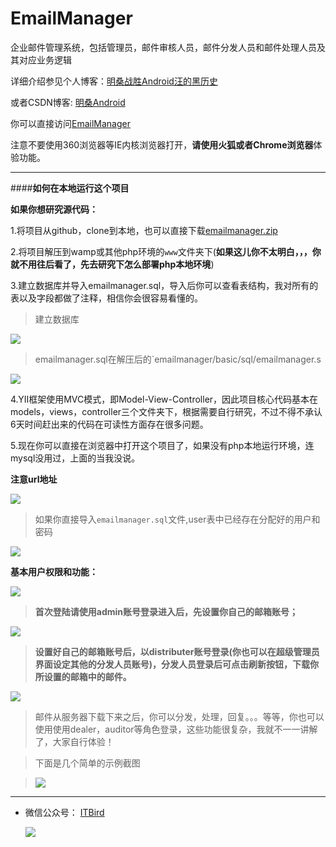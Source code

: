 # EmailManager
企业邮件管理系统，包括管理员，邮件审核人员，邮件分发人员和邮件处理人员及其对应业务逻辑

详细介绍参见个人博客：[明桑战胜Android汪的黑历史](http://www.jycoder.com)

或者CSDN博客: [明桑Android](http://blog.csdn.net/qwm8777411)
        
你可以直接访问[EmailManager](http://123.56.46.9/basic/web/index.php?r=site/login)

注意不要使用360浏览器等IE内核浏览器打开，**请使用火狐或者Chrome浏览器**体验功能。

----------

####**如何在本地运行这个项目**


**如果你想研究源代码：**

1.将项目从github，clone到本地，也可以直接下载[emailmanager.zip](http://pan.baidu.com/s/1pJrBCXt)

2.将项目解压到wamp或其他php环境的`www`文件夹下(**如果这儿你不太明白，，，你就不用往后看了，先去研究下怎么部署php本地环境**)

3.建立数据库并导入emailmanager.sql，导入后你可以查看表结构，我对所有的表以及字段都做了注释，相信你会很容易看懂的。

>建立数据库


![](http://i.imgur.com/7U6NKU3.png)

>emailmanager.sql在解压后的`emailmanager/basic/sql/emailmanager.s

![](http://i.imgur.com/CmON6T3.png)

4.YII框架使用MVC模式，即Model-View-Controller，因此项目核心代码基本在models，views，controller三个文件夹下，根据需要自行研究，不过不得不承认6天时间赶出来的代码在可读性方面存在很多问题。

5.现在你可以直接在浏览器中打开这个项目了，如果没有php本地运行环境，连mysql没用过，上面的当我没说。

**注意url地址**

![](http://i.imgur.com/zZBc5Uw.png)




>如果你直接导入`emailmanager.sql`文件,user表中已经存在分配好的用户和密码

![](http://i.imgur.com/ClGCpIy.png)

**基本用户权限和功能：**

![](http://i.imgur.com/sKc474f.png)

>**首次登陆请使用admin账号登录进入后，先设置你自己的邮箱账号；**

![](http://i.imgur.com/3JcpBoL.png)

>**设置好自己的邮箱账号后，以distributer账号登录(你也可以在超级管理员界面设定其他的分发人员账号)，分发人员登录后可点击刷新按钮，下载你所设置的邮箱中的邮件。**

![](http://i.imgur.com/GehzSjd.png)

>邮件从服务器下载下来之后，你可以分发，处理，回复。。。等等，你也可以使用使用dealer，auditor等角色登录，这些功能很复杂，我就不一一讲解了，大家自行体验！

>下面是几个简单的示例截图


>![](http://i.imgur.com/zDPVMCx.gif)


----------

- 微信公众号：	[ITBird](http://www.jycoder.com)


	![](http://i.imgur.com/8CEGPgR.png)
